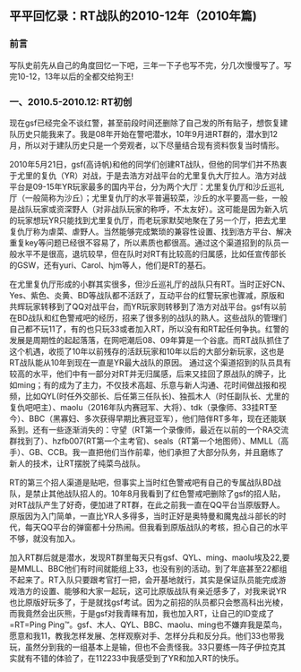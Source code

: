 ## 平平回忆录：RT战队的2010-12年（2010年篇)
### 前言
写队史前先从自己的角度回忆一下吧，三年一下子也写不完，分几次慢慢写了。写完10-12，13年以后的全都交给狗王!

### 一、2010.5-2010.12: RT初创

现在gsf已经完全不谈红警，甚至前段时间还删除了自己发的所有贴子，想恢复建队历史只能我来了。我是08年开始在警吧潜水，10年9月进RT群的，潜水到12月，所以对于建队历史只是一个旁观者，以下尽量结合现有资料恢复当时情形。

2010年5月21日，gsf(高诗帆)和他的同学们创建RT战队，但他的同学们并不热衷于尤里的复仇（YR）对战，于是去浩方对战平台的尤里复仇大厅拉人。浩方对战平台是09-15年YR玩家最多的国内平台，分为两个大厅：尤里复仇厅和沙丘巡礼厅（一般简称为沙丘）；尤里复仇厅的水平普遍较菜，沙丘的水平要高一些，一般是战队玩家或资深野人（对非战队玩家的称呼，不太友好）。这可能是因为新入坑的玩家想玩YR只能找到尤里复仇厅，而老玩家默契地聚在了另一个厅，把去尤里复仇厅称为虐菜、虐野人。当然能够完成繁琐的兼容性设置、找到浩方平台、解决重复key等问题已经很不容易了，所以素质也都很高。通过这个渠道招到的队员一般水平不是很高，退坑较早，但在队时对RT有比较高的归属感，比如任宣传部长的GSW，还有yuri、Carol、hjm等人，他们是RT的基石。

在尤里复仇厅形成的小群其实很多，但沙丘巡礼厅的战队只有RT。当时正好CN、Yes、紫色、炎黄、BD等战队都不活跃了，互动平台的红警玩家也骤减，原版和共辉玩家转移到了QQ对战平台，而YR玩家则转移到了浩方对战平台。gsf有以前在BD战队和红色警戒吧的经历，招来了很多别的战队的熟人。这些战队的管理们自己都不玩11了，有的也只玩33或者加入RT，所以没有和RT起任何争执。红警的发展是周期性的起起落落，在网吧潮后08、09年算是一个谷底。而RT战队抓住了这个机遇，收揽了10年以前残存的活跃玩家和10年以后的大部分新玩家，这也是RT战队能从10年到现在一直是YR最大战队的原因。	通过这个渠道招到的队员具有较高的水平，他们中有一部分对RT并无归属感，后来又挂回了原战队的牌子，比如ming；有的成为了主力，不仅技术高超、乐意与新人沟通、花时间做战报和视频，比如QYL(时任外交部长、后任第三任队长)、独孤木人（时任副队长、尤里的复仇吧吧主）、maolu（2016年队内赛冠军、大将）、tdk（录像师、33挂RT至今）、BBC（黑寡妇、多次获得早期比赛冠亚军），他们陪伴RT多年，现在还能联系到。还有一些逐渐消失的：守望（RT第一个录像师，最近在以前的一个RA交流群找到了）、hzfb007(RT第一个主考官)、seals（RT第一个地图师）、MMLL（高手）、GB、CCB。我一直把他们当作前辈，他们承担了大部分队务，并且磨练了新人的技术，让RT摆脱了纯菜鸟战队。

RT的第三个招人渠道是贴吧，但事实上当时红色警戒吧有自己的专属战队BD战队，是禁止其他战队招人的。10年8月我看到了红色警戒吧删除了gsf的招人贴，对RT战队产生了好奇，便加进了RT群，在此之前我一直在QQ平台当原版野人。原版因为入门简单，一直比YR人多得多，当时正好是奥特曼和魔鬼战斗部长的时代，每天QQ平台的弹窗都十分热闹。但我看到原版战队的考核，担心自己的水平不够，就没有加入。

加入RT群后就是潜水，发现RT群里每天只有gsf、QYL、ming、maolu埃及22,要是MMLL、BBC他们有时间就能组上33，也没有别的活动。到了年底甚至22都组不起来了。RT入队只要跟考官打一把，会开基地就行，其实是保证队员能完成游戏浩方的设置、能够和大家一起玩，这可比原版战队有亲近感多了，对我来说YR也比原版好玩多了，于是就找gsf考试。因为之前招的队员都只会憋高科出光棱，而我竟然会出灰熊，于是gsf对我青睐有加，我也加入RT，让自己的ID变成了=RT=Ping Ping™。gsf、木人、QYL、BBC、maolu、ming也不嫌弃我是菜鸟，愿意和我11，教我怎样发展、怎样观察对手、怎样分兵和反分兵。他们33也带我玩，虽然分到我的一组基本上是输，但也不会责怪我。33只要练一阵子伊拉克其实就有不错的体验了，在112233中我感受到了YR和加入RT的快乐。
